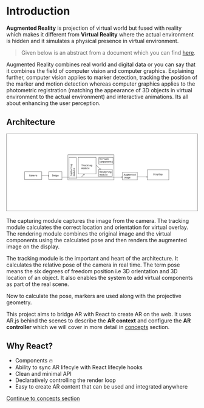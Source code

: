# Introduction

**Augmented Reality** is projection of virtual world but fused with reality which makes it different from **Virtual Reality** where the actual environment is hidden and it simulates a physical presence in virtual environment.

> Given below is an abstract from a document which you can find [here](http://www.vtt.fi/inf/pdf/science/2012/S3.pdf).

Augmented Reality combines real world and digital data or you can say that it combines the field of computer vision and computer graphics. Explaining further, computer vision applies to marker detection, tracking the position of the marker and motion detection whereas computer graphics applies to the photometric registration (matching the appearance of 3D objects in virtual environment to the actual environment) and interactive animations. Its all about enhancing the user perception.

## Architecture

<p align="center">
  <img src="./architecture.png">
</p>

The capturing module captures the image from the camera. The tracking module calculates the correct location and orientation for virtual overlay. The rendering module combines the original image and the virtual components using the calculated pose and then renders the augmented image on the display.

The tracking module is the important and heart of the architecture. It calculates the relative pose of the camera in real time. The term pose means the six degrees of freedom position i.e 3D orientation and 3D location of an object. It also enables the system to add virtual components as part of the real scene.

Now to calculate the pose, markers are used along with the projective geometry.

This project aims to bridge AR with React to create AR on the web. It uses AR.js behind the scenes to describe the **AR context** and configure the **AR controller** which we will cover in more detail in [concepts](./concepts.md) section.

## Why React?

* Components 🔥
* Ability to sync AR lifecyle with React lifecyle hooks
* Clean and minimal API
* Declaratively controlling the render loop
* Easy to create AR content that can be used and integrated anywhere

[Continue to concepts section](./concepts.md)

